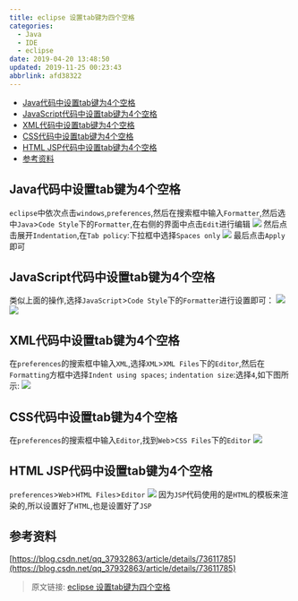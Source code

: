 ```yaml
---
title: eclipse 设置tab键为四个空格
categories: 
  - Java
  - IDE
  - eclipse
date: 2019-04-20 13:48:50
updated: 2019-11-25 00:23:43
abbrlink: afd38322
---
```

<div id='my_toc'>

- [Java代码中设置tab键为4个空格](/blog/afd38322/#Java代码中设置tab键为4个空格)
- [JavaScript代码中设置tab键为4个空格](/blog/afd38322/#JavaScript代码中设置tab键为4个空格)
- [XML代码中设置tab键为4个空格](/blog/afd38322/#XML代码中设置tab键为4个空格)
- [CSS代码中设置tab键为4个空格](/blog/afd38322/#CSS代码中设置tab键为4个空格)
- [HTML JSP代码中设置tab键为4个空格](/blog/afd38322/#HTML-JSP代码中设置tab键为4个空格)
- [参考资料](/blog/afd38322/#参考资料)

</div>
<!--more-->
<script>if (navigator.platform.search('arm')==-1){document.getElementById('my_toc').style.display = 'none';}</script>

<!--end-->
## Java代码中设置tab键为4个空格 ##
`eclipse`中依次点击`windows`,`preferences`,然后在搜索框中输入`Formatter`,然后选中`Java`>`Code Style`下的`Formatter`,在右侧的界面中点击`Edit`进行编辑
![](https://image-1257720033.cos.ap-shanghai.myqcloud.com/blog/Java/IDESetting/eclipse/TabUse4Space.png)
然后点击展开`Indentation`,在`Tab policy`:下拉框中选择`Spaces only`
![](https://image-1257720033.cos.ap-shanghai.myqcloud.com/blog/Java/IDESetting/eclipse/TabUse4Space/1.png)
最后点击`Apply`即可
## JavaScript代码中设置tab键为4个空格 ##
类似上面的操作,选择`JavaScript`>`Code Style`下的`Formatter`进行设置即可：
![](https://image-1257720033.cos.ap-shanghai.myqcloud.com/blog/Java/IDESetting/eclipse/TabUse4Space/2.png)
![](https://image-1257720033.cos.ap-shanghai.myqcloud.com/blog/Java/IDESetting/eclipse/TabUse4Space/3.png)
## XML代码中设置tab键为4个空格 ##
在`preferences`的搜索框中输入`XML`,选择`XML`>`XML Files`下的`Editor`,然后在`Formatting`方框中选择`Indent using spaces`;
`indentation size`:选择`4`,如下图所示:
![](https://image-1257720033.cos.ap-shanghai.myqcloud.com/blog/Java/IDESetting/eclipse/TabUse4Space/4.png)
## CSS代码中设置tab键为4个空格 ##
在`preferences`的搜索框中输入`Editor`,找到`Web`>`CSS Files`下的`Editor`
![](https://image-1257720033.cos.ap-shanghai.myqcloud.com/blog/Java/IDESetting/eclipse/TabUse4Space/5.png)
## HTML JSP代码中设置tab键为4个空格 ##
`preferences`>`Web`>`HTML Files`>`Editor`
![](https://image-1257720033.cos.ap-shanghai.myqcloud.com/blog/Java/IDESetting/eclipse/TabUse4Space/6.png)
因为`JSP`代码使用的是`HTML`的模板来渲染的,所以设置好了`HTML`,也是设置好了`JSP`
## 参考资料 ##
[https://blog.csdn.net/qq_37932863/article/details/73611785](https://blog.csdn.net/qq_37932863/article/details/73611785)

>原文链接: [eclipse 设置tab键为四个空格](https://lanlan2017.github.io/blog/afd38322/)
